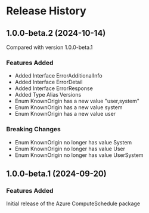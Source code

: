 # Release History
    
## 1.0.0-beta.2 (2024-10-14)
Compared with version 1.0.0-beta.1
    
### Features Added

  - Added Interface ErrorAdditionalInfo
  - Added Interface ErrorDetail
  - Added Interface ErrorResponse
  - Added Type Alias Versions
  - Enum KnownOrigin has a new value "user,system"
  - Enum KnownOrigin has a new value system
  - Enum KnownOrigin has a new value user

### Breaking Changes

  - Enum KnownOrigin no longer has value System
  - Enum KnownOrigin no longer has value User
  - Enum KnownOrigin no longer has value UserSystem
    
    
## 1.0.0-beta.1 (2024-09-20)

### Features Added

Initial release of the Azure ComputeSchedule package
